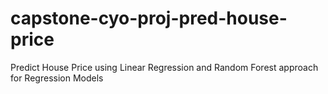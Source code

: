# capstone-cyo-proj-pred-house-price
Predict House Price using Linear Regression and Random Forest approach for Regression Models
